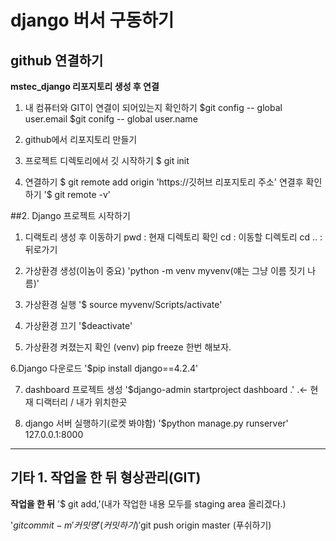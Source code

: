 # django 버서 구동하기

## github 연결하기
**mstec_django 리포지토리 생성 후 연결**
1. 내 컴퓨터와 GIT이 연결이 되어있는지 확인하기
$git config -- global user.email
$git conifg -- global user.name

2. github에서 리포지토리 만들기

3. 프로젝트 디렉토리에서 깃 시작하기
$ git init

4. 연결하기
$ git remote add origin 'https://깃허브 리포지토리 주소'
연결후 확인하기
'$ git remote -v'


##2. Django 프로젝트 시작하기
1. 디랙토리 생성 후 이동하기
pwd : 현재 디렉토리 확인 
cd : 이동할 디렉토리
cd .. : 뒤로가기

2. 가상환경 생성(이놈이 중요)
'python -m venv myvenv(얘는 그냥 이름 짓기 나름)'

3. 가상환경 실행
'$ source myvenv/Scripts/activate'

4. 가상환경 끄기
'$deactivate'

5. 가상환경 켜졌는지 확인 (venv) pip freeze 한번 해보자.

6.Django 다운로드
'$pip install django==4.2.4'

7. dashboard 프로젝트 생성
'$django-admin startproject dashboard .'  .<- 현재 디랙터리 / 내가 위치한곳

8. django 서버 실행하기(로켓 봐야함)
'$python manage.py runserver'
127.0.0.1:8000

-------------------------

## 기타 1. 작업을 한 뒤 형상관리(GIT)

**작업을 한 뒤**
'$ git add,'(내가 작업한 내용 모두를 staging area 올리겠다.)

'$git commit -m '커밋명' (커밋하기)
'$git push origin master (푸쉬하기)